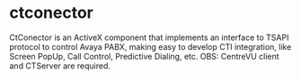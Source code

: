 ctconector
==========

CtConector is an ActiveX component that implements an interface to TSAPI protocol to control Avaya PABX, making easy to develop CTI integration, like Screen PopUp, Call Control, Predictive Dialing, etc. OBS: CentreVU client and CTServer are required.
